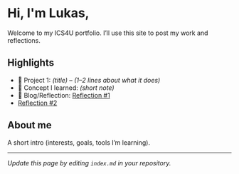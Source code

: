 # Hi, I'm Lukas,
Welcome to my ICS4U portfolio. I’ll use this site to post my work and reflections.

## Highlights
- 🔧 Project 1: *(title)* – *(1–2 lines about what it does)*
- 🧠 Concept I learned: *(short note)*
- 📝 Blog/Reflection: [Reflection #1](./posts/first_reflection.md)
- [Reflection #2](./posts/first_reflection.md)

## About me
A short intro (interests, goals, tools I’m learning).

---
*Update this page by editing `index.md` in your repository.*

